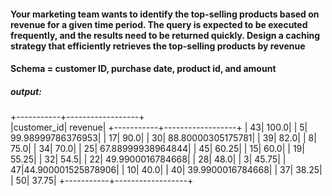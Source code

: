 #### Your marketing team wants to identify the top-selling products based on revenue for a given time period. The query is expected to be executed frequently, and the results need to be returned quickly. Design a caching strategy that efficiently retrieves the top-selling products by revenue

#### Schema = customer ID, purchase date, product id, and amount



##### output:

+-----------+------------------+                                                
|customer_id|           revenue|
+-----------+------------------+
|         43|             100.0|
|          5| 99.98999786376953|
|         17|              90.0|
|         30| 88.80000305175781|
|         39|              82.0|
|          8|              75.0|
|         34|              70.0|
|         25| 67.88999938964844|
|         45|             60.25|
|         15|              60.0|
|         19|             55.25|
|         32|              54.5|
|         22|  49.9900016784668|
|         28|              48.0|
|          3|             45.75|
|         47|44.900001525878906|
|         10|              40.0|
|         40|  39.9900016784668|
|         37|             38.25|
|         50|             37.75|
+-----------+------------------+